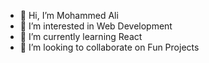 - 👋 Hi, I’m Mohammed Ali
- 👀 I’m interested in Web Development
- 🌱 I’m currently learning React
- 💞️ I’m looking to collaborate on Fun Projects

<!---
mohammedahw/mohammedahw is a ✨ special ✨ repository because its `README.md` (this file) appears on your GitHub profile.
You can click the Preview link to take a look at your changes.
--->
